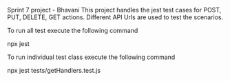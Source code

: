 Sprint 7 project  - Bhavani
This project handles the jest test cases for POST, PUT, DELETE, GET actions. Different API Urls are used to test the scenarios.


To run all test execute the following command

npx jest

To run individual test class execute the following command

npx jest tests/getHandlers.test.js